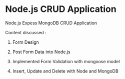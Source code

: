 # Node.js CRUD Application
Node.js Expess MongoDB CRUD Application

Content discussed :

1. Form Design

2. Post Form Data into Node.js

3. Implemented Form Validation with mongoose model

4. Insert, Update and Delete with Node and MongoDB
